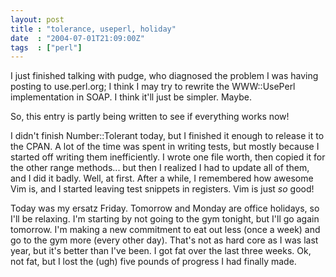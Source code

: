 ```yaml
---
layout: post
title : "tolerance, useperl, holiday"
date  : "2004-07-01T21:09:00Z"
tags  : ["perl"]
---
```

I just finished talking with pudge, who diagnosed the problem I was having posting to use.perl.org; I think I may try to rewrite the WWW::UsePerl implementation in SOAP.  I think it'll just be simpler.  Maybe.

So, this entry is partly being written to see if everything works now!

I didn't finish Number::Tolerant today, but I finished it enough to release it to the CPAN.  A lot of the time was spent in writing tests, but mostly because I started off writing them inefficiently.  I wrote one file worth, then copied it for the other range methods... but then I realized I had to update all of them, and I did it badly.  Well, at first.  After a while, I remembered how awesome Vim is, and I started leaving test snippets in registers.  Vim is just <em>so</em> good!

Today was my ersatz Friday.  Tomorrow and Monday are office holidays, so I'll be relaxing.  I'm starting by not going to the gym tonight, but I'll go again tomorrow.  I'm making a new commitment to eat out less (once a week) and go to the gym more (every other day).  That's not as hard core as I was last year, but it's better than I've been.  I got fat over the last three weeks.  Ok, not fat, but I lost the (ugh) five pounds of progress I had finally made.

